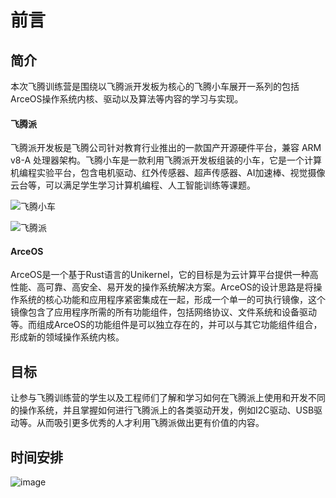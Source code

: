 # 前言

## 简介

本次飞腾训练营是围绕以飞腾派开发板为核心的飞腾小车展开一系列的包括ArceOS操作系统内核、驱动以及算法等内容的学习与实现。

#### 飞腾派
飞腾派开发板是飞腾公司针对教育行业推出的一款国产开源硬件平台，兼容 ARM v8-A 处理器架构。飞腾小车是一款利用飞腾派开发板组装的小车，它是一个计算机编程实验平台，包含电机驱动、红外传感器、超声传感器、AI加速棒、视觉摄像云台等，可以满足学生学习计算机编程、人工智能训练等课题。

![飞腾小车](https://github.com/chenlongos/Phytium-Car/assets/83756052/1df4d532-0248-4fc8-8882-08474d3126d6)

![飞腾派](https://github.com/chenlongos/Phytium-Car/assets/83756052/096fc454-5330-4b6b-9dbb-689057aa4169)

#### ArceOS
ArceOS是一个基于Rust语言的Unikernel，它的目标是为云计算平台提供一种高性能、高可靠、高安全、易开发的操作系统解决方案。ArceOS的设计思路是将操作系统的核心功能和应用程序紧密集成在一起，形成一个单一的可执行镜像，这个镜像包含了应用程序所需的所有功能组件，包括网络协议、文件系统和设备驱动等。而组成ArceOS的功能组件是可以独立存在的，并可以与其它功能组件组合，形成新的领域操作系统内核。

## 目标

让参与飞腾训练营的学生以及工程师们了解和学习如何在飞腾派上使用和开发不同的操作系统，并且掌握如何进行飞腾派上的各类驱动开发，例如I2C驱动、USB驱动等。从而吸引更多优秀的人才利用飞腾派做出更有价值的内容。

## 时间安排

![image](https://github.com/chenlongos/Phytium-Car/assets/83756052/a8626c1a-56c2-4f5d-9f72-6767c806a421)






